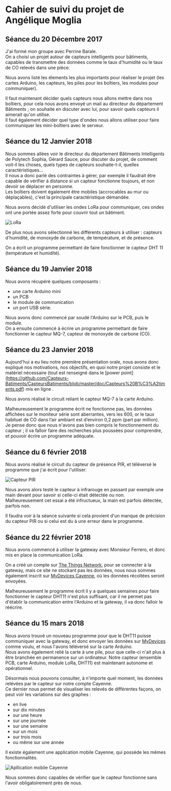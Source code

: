 # Cahier de suivi du projet de Angélique Moglia


## Séance du 20 Décembre 2017 

J'ai formé mon groupe avec Perrine Barale.  
On a choisi un projet autour de capteurs intelligents pour bâtiments, capables de transmettre des données comme le taux d'humidité ou le taux de CO relevés dans une pièce.

Nous avons listé les élements les plus importants pour réaliser le projet (les cartes Arduino, les capteurs, les piles pour les boîtiers, les modules pour communiquer).

Il faut maintenant décider quels capteurs nous allons mettre dans nos boîtiers, pour cela nous avons envoyé un mail au directeur du département Bâtiments ; on souhaite en discuter avec lui, pour savoir quels capteurs il aimerait qu'on utilise.  
Il faut également décider quel type d'ondes nous allons utiliser pour faire communiquer les mini-boîtiers avec le serveur.



## Séance du 12 Janvier 2018

Nous sommes allées voir le directeur du département Bâtiments Intelligents de Polytech Sophia, Gérard Sauce, pour discuter du projet, de comment voit-il les choses, quels types de capteurs souhaite-t-il, quelles caractéristiques...  
Il nous a donc parlé des contraintes à gérer, par exemple il faudrait être capable de vérifier à distance si un capteur fonctionne toujours, et non devoir se déplacer en personne.  
Les boîtiers doivent également être mobiles (accrocables au mur ou déplaçables), c'est la principale caractéristique démandée.

Nous avons décidé d'utiliser les ondes LoRa pour communiquer, ces ondes ont une portée assez forte pour couvrir tout un bâtiment.

![LoRa](http://www.hubel.pt/uploads/media/78a3b6d303ffcef735622da14838aa6c.jpg)

De plus nous avons sélectionné les différents capteurs à utiliser : capteurs d'humidité, de monoxyde de carbone, de température, et de présence.

On a écrit un programme permettant de faire fonctionner le capteur DHT 11 (température et humidité).



## Séance du 19 Janvier 2018

Nous avons récupéré quelques composants : 
* une carte Arduino mini
* un PCB
* le module de communication
* un port USB série.  

Nous avons donc commencé par soudé l'Arduino sur le PCB, puis le module.  
On a ensuite commencé à écrire un programme permettant de faire fonctionner le capteur MQ-7, capteur de monoxyde de carbone (CO).



## Séance du 23 Janvier 2018

Aujourd'hui a eu lieu notre première présentation orale, nous avons donc expliqué nos motivations, nos objectifs, en quoi notre projet consiste et le matériel nécessaire (tout est renseigné dans le [power point] (https://github.com/Capteurs-Batiments/CapteursBatiments/blob/master/doc/Capteurs%20B%C3%A2timents.pdf) mis en ligne .

Nous avons réalisé le circuit reliant le capteur MQ-7 à la carte Arduino. 

Malheureusement le programme écrit ne fonctionne pas, les données affichées sur le moniteur série sont aberrantes, vers les 600, or le taux habituel de CO dans l’air ambiant est d’environ 0,2 ppm (part par million).   
Je pense donc que nous n'avons pas bien compris le fonctionnement du capteur ; il va falloir faire des recherches plus poussées pour comprendre, et pouvoir écrire un programme adéquate.



## Séance du 6 février 2018

Nous avons réalisé le circuit du capteur de présence PIR, et téléversé le programme que j'ai écrit pour l'utiliser. 

![Capteur PIR](http://robotic-controls.com/sites/default/files/learn/PIRSensor_bb.png)


Nous avons alors testé le capteur à infrarouge en passant par exemple une main devant pour savoir si celle-ci était détectée ou non.  
Malheureusement cet essai a été infructueux, la main est parfois détectée, parfois non. 

Il faudra voir à la séance suivante si cela provient d'un manque de précision du capteur PIR ou si celui est du à une erreur dans le programme.



## Séance du 22 février 2018

Nous avons commencé à utiliser la gateway avec Monsieur Ferrero, et donc mis en place la communication LoRa.

On a créé un compte sur [The Things Network](https://www.thethingsnetwork.org/), pour se connecter à la gateway, mais ce site ne stockant pas les données, nous nous sommes également inscrit sur [MyDevices Cayenne](https://mydevices.com/), où les données récoltées seront envoyées.  

Malheureusement le programme écrit il y a quelques semaines pour faire fonctionner le capteur DHT11 n'est plus suffisant, car il ne permet pas d'établir la communication entre l'Arduino et la gateway, il va donc falloir le réécrire.



## Séance du 15 mars 2018

Nous avons trouvé un nouveau programme pour que le DHT11 puisse communiquer avec la gateway, et donc envoyer les données sur [MyDevices](https://mydevices.com/) comme voulu, et nous l'avons téléversé sur la carte Arduino.  
Nous avons également relié la carte à une pile, pour que celle-ci n'ait plus à être branchée en permanence sur un ordinateur. Notre capteur (ensemble PCB, carte Arduino, module LoRa, DHT11) est maintenant autonome et opérationnel.

Désormais nous pouvons consulter, à n'importe quel moment, les données relévées par le capteur sur notre compte Cayenne.  
Ce dernier nous permet de visualiser les relevés de différentes façons, on peut voir les variations sur des graphes :
* en live
* sur dix minutes
* sur une heure
* sur une journée
* sur une semaine
* sur un mois
* sur trois mois
* ou même sur une année

Il existe également une application mobile Cayenne, qui possède les mêmes fonctionnalités.  

![Apllication mobile Cayenne](https://i.pinimg.com/originals/78/59/74/78597482b2ecec8d816879c62e4f730e.jpg)

Nous sommes donc capables de vérifier que le capteur fonctionne sans l'avoir obligatoirement près de nous.


